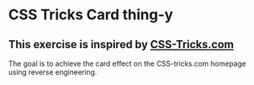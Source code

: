 # CSS Tricks Card thing-y

## This exercise is inspired by [CSS-Tricks.com](https://css-tricks.com/)

The goal is to achieve the card effect on the CSS-tricks.com homepage using reverse engineering.